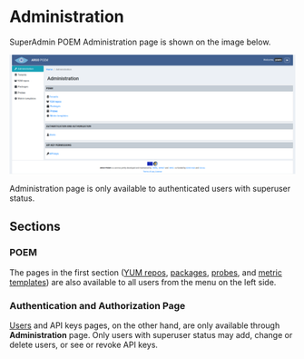 # Administration

SuperAdmin POEM Administration page is shown on the image below.

![SuperAdmin administration](figures/superadmin_administration.png)

Administration page is only available to authenticated users with superuser status. 

## Sections

### POEM

The pages in the first section ([YUM repos](superadmin_repos.md), [packages](superadmin_packages.md), [probes](superadmin_probe.md), and [metric templates](superadmin_metric_templates.md)) are also available to all users from the menu on the left side. 

### Authentication and Authorization Page

[Users](superadmin_users.md) and API keys pages, on the other hand, are only available through **Administration** page. Only users with superuser status may add, change or delete users, or see or revoke API keys.
